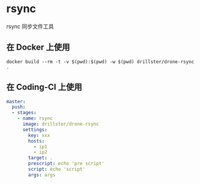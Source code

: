 # rsync

 rsync 同步文件工具

## 在 Docker 上使用

```shell
docker build --rm -t -v $(pwd):$(pwd) -w $(pwd) drillster/drone-rsync .
```

## 在 Coding-CI 上使用

```yml
master:
  push:
  - stages:
    - name: rsync
      image: drillster/drone-rsync
      settings:
        key: xxx
        hosts:
          - ip1
          - ip2
        target: .
        prescript: echo 'pre script'
        script: echo 'script'
        args: args
```
